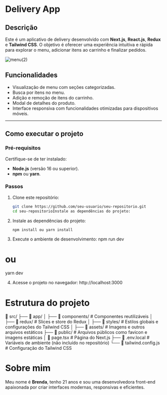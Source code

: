 # Delivery App

## Descrição

Este é um aplicativo de delivery desenvolvido com **Next.js**, **React.js**, **Redux** e **Tailwind CSS**. O objetivo é oferecer uma experiência intuitiva e rápida para explorar o menu, adicionar itens ao carrinho e finalizar pedidos.

![menu(2)](https://github.com/user-attachments/assets/a797f87a-127f-433c-a06a-a774d9187cfd)

## Funcionalidades

- Visualização de menu com seções categorizadas.
- Busca por itens no menu.
- Adição e remoção de itens do carrinho.
- Modal de detalhes do produto.
- Interface responsiva com funcionalidades otimizadas para dispositivos móveis.

---

## **Como executar o projeto**

### Pré-requisitos

Certifique-se de ter instalado:

- **Node.js** (versão 16 ou superior).
- **npm** ou **yarn**.

### Passos

1. Clone este repositório:
   ```bash
   git clone https://github.com/seu-usuario/seu-repositorio.git
   cd seu-repositorioInstale as dependências do projeto:
   ```
2. Instale as dependências do projeto:
   ```bash
   npm install ou yarn install
   ```
3. Execute o ambiente de desenvolvimento:
   npm run dev

# ou

yarn dev

4. Acesse o projeto no navegador:
   http://localhost:3000

# Estrutura do projeto

📂 src/
├── 📂 app/
│ ├── 📂 components/ # Componentes reutilizáveis
│ ├── 📂 redux/ # Slices e store do Redux
│ ├── 📂 styles/ # Estilos globais e configurações do Tailwind CSS
│ ├── 📂 assets/ # Imagens e outros arquivos estáticos
├── 📂 public/ # Arquivos públicos como favicon e imagens estáticas
│ 📄 page.tsx # Página do Next.js
├── 📄 .env.local # Variáveis de ambiente (não incluído no repositório)
└── 📄 tailwind.config.js # Configuração do Tailwind CSS

# **Sobre mim**

Meu nome é **Brenda**, tenho 21 anos e sou uma desenvolvedora front-end apaixonada por criar interfaces modernas, responsivas e eficientes.
